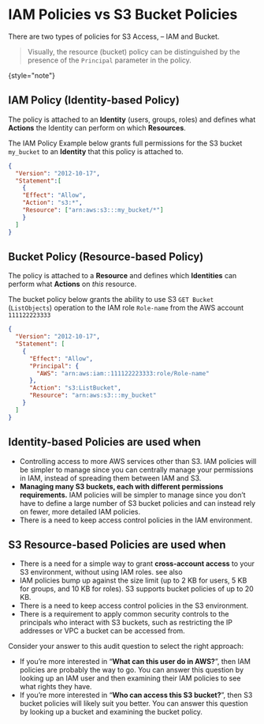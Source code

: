 # IAM Policies vs S3 Bucket Policies

There are two types of policies for S3 Access, – IAM and Bucket.  
> Visually, the resource (bucket) policy can be distinguished by the presence of the `Principal` parameter in the policy.
> 
{style="note"}

## IAM Policy (Identity-based Policy)

The policy is attached to an **Identity** (users, groups, roles) and defines what **Actions** the Identity can perform on which **Resources**. 

The IAM Policy Example below grants full permissions for the S3 bucket `my_bucket` to an **Identity** that this policy is attached to.

```JSON
{
  "Version": "2012-10-17",
  "Statement":[
    {
    "Effect": "Allow",
    "Action": "s3:*",
    "Resource": ["arn:aws:s3:::my_bucket/*"]
    }
  ]
}
```

## Bucket Policy (Resource-based Policy)

The policy is attached to a **Resource** and defines which **Identities** can perform what **Actions** on *this* resource.

The bucket policy below grants the ability to use S3 `GET Bucket` (`ListObjects`) operation to the IAM role `Role-name` from the AWS account `111122223333` 

```JSON
{
  "Version": "2012-10-17",
  "Statement": [
    {
      "Effect": "Allow",
      "Principal": {
        "AWS": "arn:aws:iam::111122223333:role/Role-name"
      },
      "Action": "s3:ListBucket",
      "Resource": "arn:aws:s3:::my_bucket"
    }
  ]
}
```

## Identity-based Policies are used when

- Controlling access to more AWS services other than S3. IAM policies will be simpler to manage since you can centrally manage your permissions in IAM, instead of spreading them between IAM and S3.
- **Managing many S3 buckets, each with different permissions requirements.** IAM policies will be simpler to manage since you don’t have to define a large number of S3 bucket policies and can instead rely on fewer, more detailed IAM policies.
- There is a need to keep access control policies in the IAM environment.

## S3 Resource-based Policies are used when

- There is a need for a simple way to grant **cross-account access** to your S3 environment, without using IAM roles. see also [](Cross-Account-Access.md)
- IAM policies bump up against the size limit (up to 2 KB for users, 5 KB for groups, and 10 KB for roles). S3 supports bucket policies of up to 20 KB.
- There is a need to keep access control policies in the S3 environment.
- There is a requirement to apply common security controls to the principals who interact with S3 buckets, such as restricting the IP addresses or VPC a bucket can be accessed from.

Consider your answer to this audit question to select the right approach:

- If you’re more interested in “**What can this user do in AWS?**”, then IAM policies are probably the way to go. You can answer this question by looking up an IAM user and then examining their IAM policies to see what rights they have.
- If you’re more interested in “**Who can access this S3 bucket?**”, then S3 bucket policies will likely suit you better. You can answer this question by looking up a bucket and examining the bucket policy.